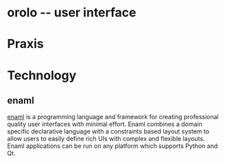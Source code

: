 orolo -- user interface
=======================

# Praxis

# Technology

## enaml
[enaml](https://github.com/nucleic/enaml)
is a programming language and framework for creating professional quality user
interfaces with minimal effort. Enaml combines a domain specific declarative
language with a constraints based layout system to allow users to easily define
rich UIs with complex and flexible layouts. Enaml applications can be run on any
platform which supports Python and Qt.

